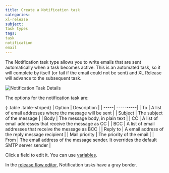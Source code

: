 ```yaml
---
title: Create a Notification task
categories:
xl-release
subject:
Task types
tags:
task
notification
email
---
```


The Notification task type allows you to write emails that are sent automatically when a task becomes active. This is an automated task, so it will complete by itself (or fail if the email could not be sent) and XL Release will advance to the subsequent task.

![Notification Task Details](../images/notification-task-details.png)

The options for the notification task are:

{:.table .table-striped}
| Option | Description |
| -----| ----------|
| To | A list of email addresses where the message will be sent |
| Subject | The subject of the message |
| Body | The message body, in plain text |
| CC | A list of email addresses that receive the message as CC | 
| BCC | A list of email addresses that receive the message as BCC |
| Reply to | A email address of the reply message recipient |
| Mail priority | The priority of the email |
| From | The email address of the message sender. It overrides the default SMTP server sender |

Click a field to edit it. You can use [variables](/xl-release/concept/variables-in-xl-release.html).

In the [release flow editor](/xl-release/how-to/using-the-release-flow-editor.html), Notification tasks have a gray border.
